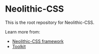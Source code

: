 # Neolithic-CSS
This is the root repository for Neolithic-CSS.

Learn more from:
* [Neolithic-CSS framework](https://github.com/yaquawa/neolithic-css/tree/master/packages/framework)
* [Toolkit](https://github.com/yaquawa/neolithic-css/tree/master/packages/toolkit)
